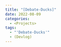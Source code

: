 ```yaml
---
title: "[Debate-Ducks]"
date: 2022-08-09
categories:
  - <Projects>
tags:
  - "'Debate-Ducks'"
  - (Devlog)
---
```

